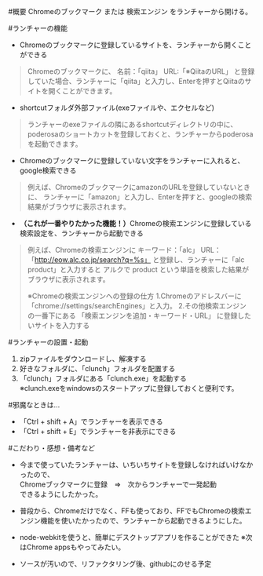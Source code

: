 #概要
Chromeのブックマーク または 検索エンジン をランチャーから開ける。

#ランチャーの機能
* Chromeのブックマークに登録しているサイトを、ランチャーから開くことができる
> Chromeのブックマークに、
> 名前：「qiita」 URL:「※QiitaのURL」
> と登録していた場合、ランチャーに「qiita」と入力し、Enterを押すとQiitaのサイトを開くことができます。

* shortcutフォルダ外部ファイル(exeファイルや、エクセルなど)
> ランチャーのexeファイルの隣にあるshortcutディレクトリの中に、poderosaのショートカットを登録しておくと、ランチャーからpoderosaを起動できます。

* Chromeのブックマークに登録していない文字をランチャーに入れると、google検索できる
> 例えば、ChromeのブックマークにamazonのURLを登録していないときに、
> ランチャーに「amazon」と入力し、Enterを押すと、googleの検索結果がブラウザに表示されます。

* <strong>（これが一番やりたかった機能！）</strong>Chromeの検索エンジンに登録している検索設定を、ランチャーから起動できる
> 例えば、Chromeの検索エンジンに
> キーワード：「alc」 URL：「http://eow.alc.co.jp/search?q=%s」
> と登録し、ランチャーに「alc product」と入力すると
> アルクで product という単語を検索した結果がブラウザに表示されます。
> 
> ※Chromeの検索エンジンへの登録の仕方
> 1.Chromeのアドレスバーに「chrome://settings/searchEngines」と入力。
> 2.その他検索エンジン　の一番下にある
>「検索エンジンを追加・キーワード・URL」
> に登録したいサイトを入力する

#ランチャーの設置・起動
1. zipファイルをダウンロードし、解凍する
2. 好きなフォルダに、「clunch」フォルダを配置する
3. 「clunch」フォルダにある「clunch.exe」を起動する<br>
※clunch.exeをwindowsのスタートアップに登録しておくと便利です。

#邪魔なときは...
* 「Ctrl + shift + A」でランチャーを表示できる
* 「Ctrl + shift + E」でランチャーを非表示にできる

#こだわり・感想・備考など
* 今まで使っていたランチャーは、いちいちサイトを登録しなければいけなかったので、<br>
  Chromeブックマークに登録　⇒　次からランチャーで一発起動<br>
  できるようにしたかった。
* 普段から、Chromeだけでなく、FFも使っており、FFでもChromeの検索エンジン機能を使いたかったので、ランチャーから起動できるようにした。


* node-webkitを使うと、簡単にデスクトップアプリを作ることができた ※次はChrome appsもやってみたい。
* ソースが汚いので、リファクタリング後、githubにのせる予定
